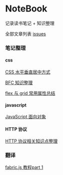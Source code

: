 # NoteBook

记录读书笔记 + 知识整理

全部文章列表 [issues](https://github.com/theydy/NoteBook/issues)

### 笔记整理

#### css

[CSS 水平垂直居中方式](https://github.com/theydy/NoteBook/issues/5)

[BFC 知识整理](https://github.com/theydy/NoteBook/issues/6)

[flex 与 grid 常用属性总结](https://github.com/theydy/NoteBook/issues/7)

#### javascript

[JavaScript 面向对象](https://github.com/theydy/NoteBook/issues/4)

#### HTTP 协议

[HTTP 协议相关知识点整理](https://github.com/theydy/NoteBook/issues/3)

### 翻译

[fabric.js 教程part 1](https://github.com/theydy/NoteBook/issues/2)
